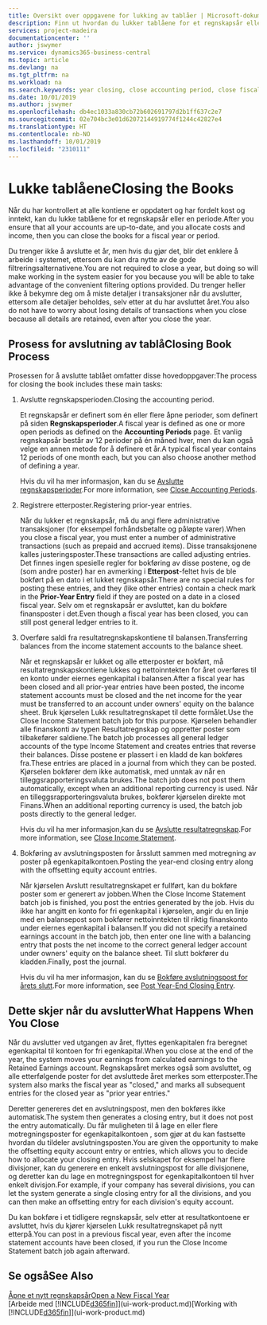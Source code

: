 ```yaml
---
title: Oversikt over oppgavene for lukking av tablåer | Microsoft-dokumentasjon
description: Finn ut hvordan du lukker tablåene for et regnskapsår eller en regnskapsperiode, og hva som skjer etter at du har lukket ved utgangen av året.
services: project-madeira
documentationcenter: ''
author: jswymer
ms.service: dynamics365-business-central
ms.topic: article
ms.devlang: na
ms.tgt_pltfrm: na
ms.workload: na
ms.search.keywords: year closing, close accounting period, close fiscal year, bank account detailed trial balance
ms.date: 10/01/2019
ms.author: jswymer
ms.openlocfilehash: db4ec1033a830cb72b602691797d2b1ff637c2e7
ms.sourcegitcommit: 02e704bc3e01d62072144919774f1244c42827e4
ms.translationtype: HT
ms.contentlocale: nb-NO
ms.lasthandoff: 10/01/2019
ms.locfileid: "2310111"
---
```

# <a name="closing-the-books"></a><span data-ttu-id="9a5b8-103">Lukke tablåene</span><span class="sxs-lookup"><span data-stu-id="9a5b8-103">Closing the Books</span></span>
<span data-ttu-id="9a5b8-104">Når du har kontrollert at alle kontiene er oppdatert og har fordelt kost og inntekt, kan du lukke tablåene for et regnskapsår eller en periode.</span><span class="sxs-lookup"><span data-stu-id="9a5b8-104">After you ensure that all your accounts are up-to-date, and you allocate costs and income, then you can close the books for a fiscal year or period.</span></span>

<span data-ttu-id="9a5b8-105">Du trenger ikke å avslutte et år, men hvis du gjør det, blir det enklere å arbeide i systemet, ettersom du kan dra nytte av de gode filtreringsalternativene.</span><span class="sxs-lookup"><span data-stu-id="9a5b8-105">You are not required to close a year, but doing so will make working in the system easier for you because you will be able to take advantage of the convenient filtering options provided.</span></span> <span data-ttu-id="9a5b8-106">Du trenger heller ikke å bekymre deg om å miste detaljer i transaksjoner når du avslutter, ettersom alle detaljer beholdes, selv etter at du har avsluttet året.</span><span class="sxs-lookup"><span data-stu-id="9a5b8-106">You also do not have to worry about losing details of transactions when you close because all details are retained, even after you close the year.</span></span>

## <a name="closing-book-process"></a><span data-ttu-id="9a5b8-107">Prosess for avslutning av tablå</span><span class="sxs-lookup"><span data-stu-id="9a5b8-107">Closing Book Process</span></span>
<span data-ttu-id="9a5b8-108">Prosessen for å avslutte tablået omfatter disse hovedoppgaver:</span><span class="sxs-lookup"><span data-stu-id="9a5b8-108">The process for closing the book includes these main tasks:</span></span>

1. <span data-ttu-id="9a5b8-109">Avslutte regnskapsperioden.</span><span class="sxs-lookup"><span data-stu-id="9a5b8-109">Closing the accounting period.</span></span>

    <span data-ttu-id="9a5b8-110">Et regnskapsår er definert som én eller flere åpne perioder, som definert på siden **Regnskapsperioder**.</span><span class="sxs-lookup"><span data-stu-id="9a5b8-110">A fiscal year is defined as one or more open periods as defined on the **Accounting Periods** page.</span></span> <span data-ttu-id="9a5b8-111">Et vanlig regnskapsår består av 12 perioder på én måned hver, men du kan også velge en annen metode for å definere et år.</span><span class="sxs-lookup"><span data-stu-id="9a5b8-111">A typical fiscal year contains 12 periods of one month each, but you can also choose another method of defining a year.</span></span>

    <span data-ttu-id="9a5b8-112">Hvis du vil ha mer informasjon, kan du se [Avslutte regnskapsperioder](year-close-account-periods.md).</span><span class="sxs-lookup"><span data-stu-id="9a5b8-112">For more information, see [Close Accounting Periods](year-close-account-periods.md).</span></span>
2. <span data-ttu-id="9a5b8-113">Registrere etterposter.</span><span class="sxs-lookup"><span data-stu-id="9a5b8-113">Registering prior-year entries.</span></span>

    <span data-ttu-id="9a5b8-114">Når du lukker et regnskapsår, må du angi flere administrative transaksjoner (for eksempel forhåndsbetalte og påløpte varer).</span><span class="sxs-lookup"><span data-stu-id="9a5b8-114">When you close a fiscal year, you must enter a number of administrative transactions (such as prepaid and accrued items).</span></span> <span data-ttu-id="9a5b8-115">Disse transaksjonene kalles justeringsposter.</span><span class="sxs-lookup"><span data-stu-id="9a5b8-115">These transactions are called adjusting entries.</span></span> <span data-ttu-id="9a5b8-116">Det finnes ingen spesielle regler for bokføring av disse postene, og de (som andre poster) har en avmerking i **Etterpost**-feltet hvis de ble bokført på en dato i et lukket regnskapsår.</span><span class="sxs-lookup"><span data-stu-id="9a5b8-116">There are no special rules for posting these entries, and they (like other entries) contain a check mark in the **Prior-Year Entry** field if they are posted on a date in a closed fiscal year.</span></span> <span data-ttu-id="9a5b8-117">Selv om et regnskapsår er avsluttet, kan du bokføre finansposter i det.</span><span class="sxs-lookup"><span data-stu-id="9a5b8-117">Even though a fiscal year has been closed, you can still post general ledger entries to it.</span></span>
3. <span data-ttu-id="9a5b8-118">Overføre saldi fra resultatregnskapskontiene til balansen.</span><span class="sxs-lookup"><span data-stu-id="9a5b8-118">Transferring balances from the income statement accounts to the balance sheet.</span></span>

    <span data-ttu-id="9a5b8-119">Når et regnskapsår er lukket og alle etterposter er bokført, må resultatregnskapskontiene lukkes og nettoinntekten for året overføres til en konto under eiernes egenkapital i balansen.</span><span class="sxs-lookup"><span data-stu-id="9a5b8-119">After a fiscal year has been closed and all prior-year entries have been posted, the income statement accounts must be closed and the net income for the year must be transferred to an account under owners' equity on the balance sheet.</span></span> <span data-ttu-id="9a5b8-120">Bruk kjørselen Lukk resultatregnskapet til dette formålet.</span><span class="sxs-lookup"><span data-stu-id="9a5b8-120">Use the Close Income Statement batch job for this purpose.</span></span> <span data-ttu-id="9a5b8-121">Kjørselen behandler alle finanskonti av typen Resultatregnskap og oppretter poster som tilbakefører saldiene.</span><span class="sxs-lookup"><span data-stu-id="9a5b8-121">The batch job processes all general ledger accounts of the type Income Statement and creates entries that reverse their balances.</span></span> <span data-ttu-id="9a5b8-122">Disse postene er plassert i en kladd de kan bokføres fra.</span><span class="sxs-lookup"><span data-stu-id="9a5b8-122">These entries are placed in a journal from which they can be posted.</span></span> <span data-ttu-id="9a5b8-123">Kjørselen bokfører dem ikke automatisk, med unntak av når en tilleggsrapporteringsvaluta brukes.</span><span class="sxs-lookup"><span data-stu-id="9a5b8-123">The batch job does not post them automatically, except when an additional reporting currency is used.</span></span> <span data-ttu-id="9a5b8-124">Når en tilleggsrapporteringsvaluta brukes, bokfører kjørselen direkte mot Finans.</span><span class="sxs-lookup"><span data-stu-id="9a5b8-124">When an additional reporting currency is used, the batch job posts directly to the general ledger.</span></span>

    <span data-ttu-id="9a5b8-125">Hvis du vil ha mer informasjon,kan du se [Avslutte resultatregnskap](year-close-income-statement.md).</span><span class="sxs-lookup"><span data-stu-id="9a5b8-125">For more information, see [Close Income Statement](year-close-income-statement.md).</span></span>
4. <span data-ttu-id="9a5b8-126">Bokføring av avslutningsposten for årsslutt sammen med motregning av poster på egenkapitalkontoen.</span><span class="sxs-lookup"><span data-stu-id="9a5b8-126">Posting the year-end closing entry along with the offsetting equity account entries.</span></span>

    <span data-ttu-id="9a5b8-127">Når kjørselen Avslutt resultatregnskapet er fullført, kan du bokføre poster som er generert av jobben.</span><span class="sxs-lookup"><span data-stu-id="9a5b8-127">When the Close Income Statement batch job is finished, you post the entries generated by the job.</span></span> <span data-ttu-id="9a5b8-128">Hvis du ikke har angitt en konto for fri egenkapital i kjørselen, angir du en linje med en balansepost som bokfører nettoinntekten til riktig finanskonto under eiernes egenkapital i balansen.</span><span class="sxs-lookup"><span data-stu-id="9a5b8-128">If you did not specify a retained earnings account in the batch job, then enter one line with a balancing entry that posts the net income to the correct general ledger account under owners' equity on the balance sheet.</span></span> <span data-ttu-id="9a5b8-129">Til slutt bokfører du kladden.</span><span class="sxs-lookup"><span data-stu-id="9a5b8-129">Finally, post the journal.</span></span>

    <span data-ttu-id="9a5b8-130">Hvis du vil ha mer informasjon, kan du se [Bokføre avslutningspost for årets slutt](year-how-post-year-end-close-entry.md).</span><span class="sxs-lookup"><span data-stu-id="9a5b8-130">For more information, see [Post Year-End Closing Entry](year-how-post-year-end-close-entry.md).</span></span>

## <a name="what-happens-when-you-close"></a><span data-ttu-id="9a5b8-131">Dette skjer når du avslutter</span><span class="sxs-lookup"><span data-stu-id="9a5b8-131">What Happens When You Close</span></span>
<span data-ttu-id="9a5b8-132">Når du avslutter ved utgangen av året, flyttes egenkapitalen fra beregnet egenkapital til kontoen for fri egenkapital.</span><span class="sxs-lookup"><span data-stu-id="9a5b8-132">When you close at the end of the year, the system moves your earnings from calculated earnings to the Retained Earnings account.</span></span> <span data-ttu-id="9a5b8-133">Regnskapsåret merkes også som avsluttet, og alle etterfølgende poster for det avsluttede året merkes som etterposter.</span><span class="sxs-lookup"><span data-stu-id="9a5b8-133">The system also marks the fiscal year as "closed," and marks all subsequent entries for the closed year as "prior year entries."</span></span>

<span data-ttu-id="9a5b8-134">Deretter genereres det en avslutningspost, men den bokføres ikke automatisk.</span><span class="sxs-lookup"><span data-stu-id="9a5b8-134">The system then generates a closing entry, but it does not post the entry automatically.</span></span> <span data-ttu-id="9a5b8-135">Du får muligheten til å lage en eller flere motregningsposter for egenkapitalkontoen , som gjør at du kan fastsette hvordan du tildeler avslutningsposten.</span><span class="sxs-lookup"><span data-stu-id="9a5b8-135">You are given the opportunity to make the offsetting equity account entry or entries, which allows you to decide how to allocate your closing entry.</span></span> <span data-ttu-id="9a5b8-136">Hvis selskapet for eksempel har flere divisjoner, kan du generere en enkelt avslutningspost for alle divisjonene, og deretter kan du lage en motregningspost for egenkapitalkontoen til hver enkelt divisjon.</span><span class="sxs-lookup"><span data-stu-id="9a5b8-136">For example, if your company has several divisions, you can let the system generate a single closing entry for all the divisions, and you can then make an offsetting entry for each division's equity account.</span></span>

<span data-ttu-id="9a5b8-137">Du kan bokføre i et tidligere regnskapsår, selv etter at resultatkontoene er avsluttet, hvis du kjører kjørselen Lukk resultatregnskapet på nytt etterpå.</span><span class="sxs-lookup"><span data-stu-id="9a5b8-137">You can post in a previous fiscal year, even after the income statement accounts have been closed, if you run the Close Income Statement batch job again afterward.</span></span>

## <a name="see-also"></a><span data-ttu-id="9a5b8-138">Se også</span><span class="sxs-lookup"><span data-stu-id="9a5b8-138">See Also</span></span>
[<span data-ttu-id="9a5b8-139">Åpne et nytt regnskapsår</span><span class="sxs-lookup"><span data-stu-id="9a5b8-139">Open a New Fiscal Year</span></span>](finance-how-open-new-fiscal-year.md)  
<span data-ttu-id="9a5b8-140">[Arbeide med [!INCLUDE[d365fin](includes/d365fin_md.md)]](ui-work-product.md)</span><span class="sxs-lookup"><span data-stu-id="9a5b8-140">[Working with [!INCLUDE[d365fin](includes/d365fin_md.md)]](ui-work-product.md)</span></span>
